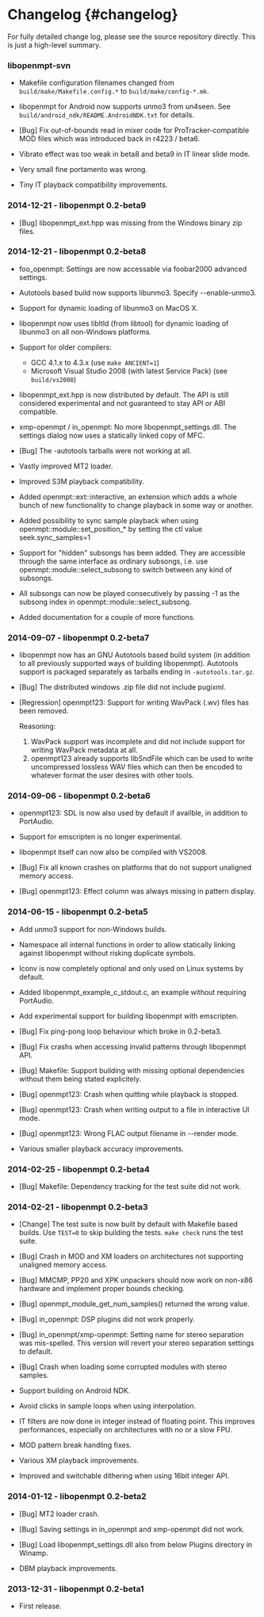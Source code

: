 
Changelog {#changelog}
=========

For fully detailed change log, please see the source repository directly. This
is just a high-level summary.

### libopenmpt-svn

 *  Makefile configuration filenames changed from
    `build/make/Makefile.config.*` to `build/make/config-*.mk`.
 *  libopenmpt for Android now supports unmo3 from un4seen. See
    `build/android_ndk/README.AndroidNDK.txt` for details.

 *  [Bug] Fix out-of-bounds read in mixer code for ProTracker-compatible MOD
    files which was introduced back in r4223 / beta6.

 *  Vibrato effect was too weak in beta8 and beta9 in IT linear slide mode.
 *  Very small fine portamento was wrong.
 *  Tiny IT playback compatibility improvements.

### 2014-12-21 - libopenmpt 0.2-beta9

 *  [Bug] libopenmpt_ext.hpp was missing from the Windows binary zip files.

### 2014-12-21 - libopenmpt 0.2-beta8

 *  foo_openmpt: Settings are now accessable via foobar2000 advanced settings.
 *  Autotools based build now supports libunmo3. Specify --enable-unmo3.
 *  Support for dynamic loading of libunmo3 on MacOS X.
 *  libopenmpt now uses libltld (from libtool) for dynamic loading of libunmo3
    on all non-Windows platforms.
 *  Support for older compilers:
     *  GCC 4.1.x to 4.3.x (use `make ANCIENT=1`)
     *  Microsoft Visual Studio 2008 (with latest Service Pack)
        (see `build/vs2008`)
 *  libopenmpt_ext.hpp is now distributed by default. The API is still
    considered experimental and not guaranteed to stay API or ABI compatible.
 *  xmp-openmpt / in_openmpt: No more libopenmpt_settings.dll.
    The settings dialog now uses a statically linked copy of MFC.

 *  [Bug] The -autotools tarballs were not working at all.

 *  Vastly improved MT2 loader.
 *  Improved S3M playback compatibility.
 *  Added openmpt::ext::interactive, an extension which adds a whole bunch of
    new functionality to change playback in some way or another.
 *  Added possibility to sync sample playback when using
    openmpt::module::set_position_* by setting the ctl value seek.sync_samples=1  
 *  Support for "hidden" subsongs has been added.
    They are accessible through the same interface as ordinary subsongs, i.e.
    use openmpt::module::select_subsong to switch between any kind of subsongs.
 *  All subsongs can now be played consecutively by passing -1 as the subsong
    index in openmpt::module::select_subsong.
 *  Added documentation for a couple of more functions.

### 2014-09-07 - libopenmpt 0.2-beta7

 *  libopenmpt now has an GNU Autotools based build system (in addition to all
    previously supported ways of building libopenmpt). Autotools support is
    packaged separately as tarballs ending in `-autotools.tar.gz`.

 *  [Bug] The distributed windows .zip file did not include pugixml.

 *  [Regression] openmpt123: Support for writing WavPack (.wv) files has been
    removed.
    
    Reasoning:
     1. WavPack support was incomplete and did not include support for writing
        WavPack metadata at all.
     2. openmpt123 already supports libSndFile which can be used to write
        uncompressed lossless WAV files which can then be encoded to whatever
        format the user desires with other tools.

### 2014-09-06 - libopenmpt 0.2-beta6

 *  openmpt123: SDL is now also used by default if availble, in addition to
    PortAudio.
 *  Support for emscripten is no longer experimental.
 *  libopenmpt itself can now also be compiled with VS2008.

 *  [Bug] Fix all known crashes on platforms that do not support unaligned
    memory access.
 *  [Bug] openmpt123: Effect column was always missing in pattern display.

### 2014-06-15 - libopenmpt 0.2-beta5

 *  Add unmo3 support for non-Windows builds.
 *  Namespace all internal functions in order to allow statically linking
    against libopenmpt without risking duplicate symbols.
 *  Iconv is now completely optional and only used on Linux systems by default.
 *  Added libopenmpt_example_c_stdout.c, an example without requiring
    PortAudio.
 *  Add experimental support for building libopenmpt with emscripten.

 *  [Bug] Fix ping-pong loop behaviour which broke in 0.2-beta3.
 *  [Bug] Fix crashs when accessing invalid patterns through libopenmpt API.
 *  [Bug] Makefile: Support building with missing optional dependencies without
    them being stated explicitely.
 *  [Bug] openmpt123: Crash when quitting while playback is stopped.
 *  [Bug] openmpt123: Crash when writing output to a file in interactive UI
    mode.
 *  [Bug] openmpt123: Wrong FLAC output filename in --render mode.

 *  Various smaller playback accuracy improvements.

### 2014-02-25 - libopenmpt 0.2-beta4

 *  [Bug] Makefile: Dependency tracking for the test suite did not work.

### 2014-02-21 - libopenmpt 0.2-beta3

 *  [Change] The test suite is now built by default with Makefile based builds.
    Use `TEST=0` to skip building the tests. `make check` runs the test suite.

 *  [Bug] Crash in MOD and XM loaders on architectures not supporting unaligned
    memory access.
 *  [Bug] MMCMP, PP20 and XPK unpackers should now work on non-x86 hardware and
    implement proper bounds checking.
 *  [Bug] openmpt_module_get_num_samples() returned the wrong value.
 *  [Bug] in_openmpt: DSP plugins did not work properly.
 *  [Bug] in_openmpt/xmp-openmpt: Setting name for stereo separation was
    mis-spelled. This version will revert your stereo separation settings to
    default.
 *  [Bug] Crash when loading some corrupted modules with stereo samples.

 *  Support building on Android NDK.
 *  Avoid clicks in sample loops when using interpolation.
 *  IT filters are now done in integer instead of floating point. This improves
    performances, especially on architectures with no or a slow FPU.
 *  MOD pattern break handling fixes.
 *  Various XM playback improvements.
 *  Improved and switchable dithering when using 16bit integer API.

### 2014-01-12 - libopenmpt 0.2-beta2

 *  [Bug] MT2 loader crash.
 *  [Bug] Saving settings in in_openmpt and xmp-openmpt did not work.
 *  [Bug] Load libopenmpt_settings.dll also from below Plugins directory in
    Winamp.

 *  DBM playback improvements.

### 2013-12-31 - libopenmpt 0.2-beta1

 *  First release.

